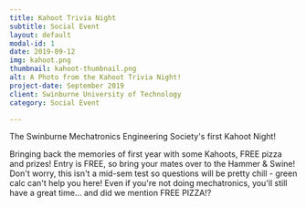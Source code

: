 ```yaml
---
title: Kahoot Trivia Night
subtitle: Social Event
layout: default
modal-id: 1
date: 2019-09-12
img: kahoot.png
thumbnail: kahoot-thumbnail.png
alt: A Photo from the Kahoot Trivia Night!
project-date: September 2019
client: Swinburne University of Technology
category: Social Event

---
```


The Swinburne Mechatronics Engineering Society's first Kahoot Night! 

Bringing back the memories of first year with some Kahoots, FREE pizza and prizes! Entry is FREE, so bring your mates over to the Hammer & Swine! Don't worry, this isn't a mid-sem test so questions will be pretty chill - green calc can't help you here! Even if you're not doing mechatronics, you'll still have a great time... and did we mention FREE PIZZA!?